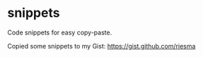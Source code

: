 snippets
========

Code snippets for easy copy-paste.

Copied some snippets to my Gist: https://gist.github.com/riesma
